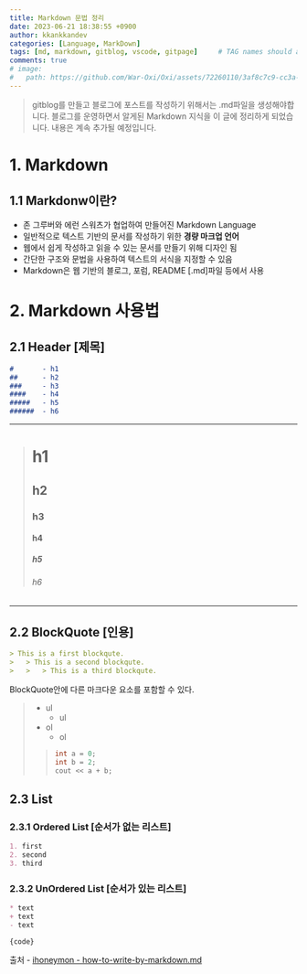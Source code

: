 ```yaml
---
title: Markdown 문법 정리
date: 2023-06-21 18:38:55 +0900
author: kkankkandev
categories: [Language, MarkDown]
tags: [md, markdown, gitblog, vscode, gitpage]     # TAG names should always be lowercase
comments: true
# image:
#   path: https://github.com/War-Oxi/Oxi/assets/72260110/3af8c7c9-cc3a-4fed-84d5-c736bad8ba53
---
```


> gitblog를 만들고 블로그에 포스트를 작성하기 위해서는 .md파일을 생성해야합니다.
> 블로그를 운영하면서 알게된 Markdown 지식을 이 글에 정리하게 되었습니다.
> 내용은 계속 추가될 예정입니다.


# 1. Markdown
## 1.1 Markdonw이란?
- 존 그루버와 에런 스워츠가 협업하여 만들어진 Markdown Language
- 일반적으로 텍스트 기반의 문서를 작성하기 위한 **경량 마크업 언어**
- 웹에서 쉽게 작성하고 읽을 수 있는 문서를 만들기 위해 디자인 됨
- 간단한 구조와 문법을 사용하여 텍스트의 서식을 지정할 수 있음
- Markdown은 웹 기반의 블로그, 포럼, README [.md]파일 등에서 사용


# 2. Markdown 사용법
## 2.1 Header [제목]
> 
``` Markdown
#       - h1
##      - h2
###     - h3
####    - h4
#####   - h5
######  - h6
```
- - -
> #       h1
> ##      h2
> ###     h3
> ####    h4
> #####   h5
> ######  h6
- - -
## 2.2 BlockQuote [인용]
``` Markdown
> This is a first blockqute.
>	> This is a second blockqute.
>	>	> This is a third blockqute.
```
BlockQuote안에 다른 마크다운 요소를 포함할 수 있다.
>
> - ul
>   - ul
> - ol
>   - ol
> > ``` c++
> > int a = 0;
> > int b = 2;
> > cout << a + b; 
> > ```

## 2.3 List
### 2.3.1 Ordered List [순서가 없는 리스트]
``` Markdown
1. first
2. second
3. third
```
### 2.3.2 UnOrdered List [순서가 있는 리스트]
``` Markdown
* text
+ text
- text
```

<pre><code>{code}</code></pre>






출처 - [ihoneymon - how-to-write-by-markdown.md](https://gist.github.com/ihoneymon/652be052a0727ad59601)